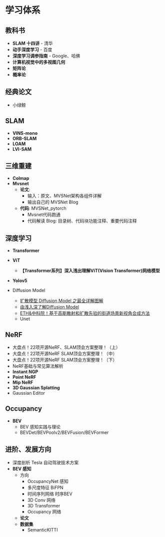 # 学习体系

## 教科书

- **SLAM 十四讲** - 清华
- **动手深度学习** - 百度
- **深度学习调参指南** - Google、哈佛
- **计算机视觉中的多视图几何**
- **矩阵论**
- **概率论**

## 经典论文

- 小绿鲸

## SLAM

- **VINS-mono**
- **ORB-SLAM**
- **LOAM**
- **LVI-SAM**

## 三维重建

- **Colmap**
- **Mvsnet**
  - **论文**:
    - 输入：原文、MVSNet架构各组件详解
    - 输出自己的 MVSNet Blog
  - **代码**: MVSNet_pytorch
    - Mvsnet代码跑通
    - 代码解读 Blog: 目录树、代码块功能注释、重要代码注释

## 深度学习

- **Transformer**
- **ViT**

  - **【Transformer系列】深入浅出理解ViT(Vision Transformer)网络模型**
- **Yolov5**
- Diffusion Model

  - [扩散模型 Diffusion Model 之最全详解图解](https://download.csdn.net/blog/column/9809597/132394895?ydreferer=aHR0cHM6Ly93d3cuYmFpZHUuY29tL2xpbms%2FdXJsPUhwVXR6TUdIT09QYklGWnRlbWktbFNxMEJfT0RaTUJhNkdCQlFRU1MtX0QwQjdmMW5Ea2xWM25UWkc1aVo4STU0cS1CQk1QWlM4QXdQUjR5S3Mwa0ozRjYwV2Q2S1NYZHNVNmhJZC0yRjllJndkPSZlcWlkPWYzNzU3ZDFhMDAwMWI0ZTYwMDAwMDAwNjY2M2I3NWNl)
  - [由浅入深了解Diffusion Model](https://zhuanlan.zhihu.com/p/525106459)
  - [ETH&中科院！基于高斯散射和扩散先验的街道场景新视角合成方法](https://zhuanlan.zhihu.com/p/690459060)
  - Unet

## NeRF

- 大盘点！22项开源NeRF、SLAM顶会方案整理！（上）
- 大盘点！22项开源NeRF SLAM顶会方案整理！（中）
- 大盘点！22项开源NeRF SLAM顶会方案整理！（下）
- NeRF基础与常见算法解析
- **Instant NGP**
- **Point NeRF**
- **Mip NeRF**
- **3D Gaussian Splatting**
- Gaussian Editor

## Occupancy

- **BEV**
  - BEV 感知实践与理论
  - BEVDet/BEVPoolv2/BEVFusion/BEVFormer

## 进阶、发展方向

- 深度剖析 Tesla 自动驾驶技术方案
- **BEV 感知**
  - 方向
    - OccupancyNet 感知
    - 多尺度特征 BiFPN
    - 时间序列网络 时序BEV
    - 3D Conv 网络
    - 3D Transformer
    - Occupancy 网络
  - **论文**
  - **数据集**
    - SemanticKITTI
